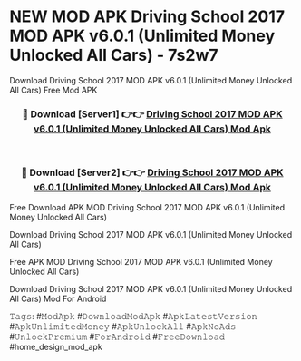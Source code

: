 # NEW MOD APK Driving School 2017 MOD APK v6.0.1 (Unlimited Money Unlocked All Cars) - 7s2w7
Download Driving School 2017 MOD APK v6.0.1 (Unlimited Money Unlocked All Cars) Free Mod APK

<div align="center">
<h3>🔴 Download [Server1] 👉👉 <a href="https://apk-comot.site?title=Driving_School_2017_MOD_APK_v6.0.1_(Unlimited_Money_Unlocked_All_Cars)">Driving School 2017 MOD APK v6.0.1 (Unlimited Money Unlocked All Cars) Mod Apk</a></h3><br>

<h3>🔴 Download [Server2] 👉👉 <a href="https://apk-comot.site?title=Driving_School_2017_MOD_APK_v6.0.1_(Unlimited_Money_Unlocked_All_Cars)">Driving School 2017 MOD APK v6.0.1 (Unlimited Money Unlocked All Cars) Mod Apk</a></h3>
</div>


Free Download APK MOD Driving School 2017 MOD APK v6.0.1 (Unlimited Money Unlocked All Cars)

Download Driving School 2017 MOD APK v6.0.1 (Unlimited Money Unlocked All Cars) 

Free APK MOD Driving School 2017 MOD APK v6.0.1 (Unlimited Money Unlocked All Cars) 

Download Driving School 2017 MOD APK v6.0.1 (Unlimited Money Unlocked All Cars) Mod For Android

𝚃𝚊𝚐𝚜: #𝙼𝚘𝚍𝙰𝚙𝚔 #𝙳𝚘𝚠𝚗𝚕𝚘𝚊𝚍𝙼𝚘𝚍𝙰𝚙𝚔 #𝙰𝚙𝚔𝙻𝚊𝚝𝚎𝚜𝚝𝚅𝚎𝚛𝚜𝚒𝚘𝚗 #𝙰𝚙𝚔𝚄𝚗𝚕𝚒𝚖𝚒𝚝𝚎𝚍𝙼𝚘𝚗𝚎𝚢 #𝙰𝚙𝚔𝚄𝚗𝚕𝚘𝚌𝚔𝙰𝚕𝚕 #𝙰𝚙𝚔𝙽𝚘𝙰𝚍𝚜 #𝚄𝚗𝚕𝚘𝚌𝚔𝙿𝚛𝚎𝚖𝚒𝚞𝚖 #𝙵𝚘𝚛𝙰𝚗𝚍𝚛𝚘𝚒𝚍 #𝙵𝚛𝚎𝚎𝙳𝚘𝚠𝚗𝚕𝚘𝚊𝚍 #home_design_mod_apk
